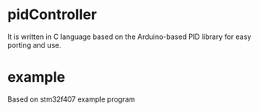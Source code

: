 # pidController
It is written in C language based on the Arduino-based PID library for easy porting and use.
# example
Based on stm32f407 example program